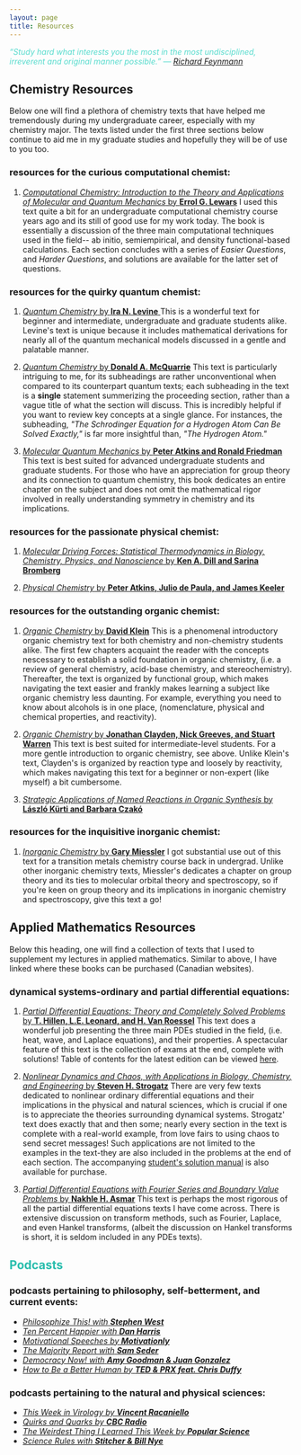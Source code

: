 ```yaml
---
layout: page
title: Resources
---
```

<span style = "color:#55DBCD">*“Study hard what interests you the most in the most undisciplined, irreverent and original manner possible.”
― [Richard Feynmann](https://www.nobelprize.org/prizes/physics/1965/feynman/biographical/)* </span>

## Chemistry Resources
Below one will find a plethora of chemistry texts that have helped me tremendously during my undergraduate career, especially with my chemistry major. The texts listed under the first three sections below continue to aid me in my graduate studies and hopefully they will be of use to you too.

### resources for the curious computational chemist:
1. [*Computational Chemistry: Introduction to the Theory and Applications of Molecular and Quantum Mechanics* by **Errol G. Lewars**](https://www.amazon.ca/Computational-Chemistry-Introduction-Applications-Molecular/dp/3319809156/ref=tmm_pap_swatch_0?_encoding=UTF8&qid=1644192255&sr=8-2) I used this text quite a bit for an undergraduate computational chemistry course years ago and its still of good use for my work today. The book is essentially a discussion of the three main computational techniques used in the field-- ab initio, semiempirical, and density functional-based calculations. Each section concludes with a series of *Easier Questions*, and *Harder Questions*, and solutions are available for the latter set of questions.

### resources for the quirky quantum chemist:
1. [*Quantum Chemistry* by **Ira N. Levine** ](https://www.amazon.ca/Quantum-Chemistry-Ira-N-Levine/dp/9332558531/ref=sr_1_5?crid=3U72ICSKUBJII&keywords=ira+levine+quantum&qid=1644192949&sprefix=ira+levine+quantum%2Caps%2C70&sr=8-5)
This is a wonderful text for beginner and intermediate, undergraduate and graduate students alike. Levine's text is unique because it includes mathematical derivations for nearly all of the quantum mechanical models discussed in a gentle and palatable manner.

2. [*Quantum Chemistry* by **Donald A. McQuarrie**](https://www.amazon.ca/Quantum-Chemistry-Donald-McQuarrie/dp/8130918943/ref=sr_1_3?crid=1HC19QPTJJ0G1&keywords=mcquarrie+quantum&qid=1644193062&sprefix=mcquarrie+quantum%2Caps%2C105&sr=8-3) This text is particularly intriguing to me, for its subheadings are rather unconventional when compared to its counterpart quantum texts; each subheading in the text is a **single** statement summerizing the proceeding section, rather than a vague title of what the section will discuss. This is incredibly helpful if you want to review key concepts at a single glance. For instances, the subheading, *"The Schrodinger Equation for a Hydrogen Atom Can Be Solved Exactly,"* is far more insightful than, *"The Hydrogen Atom."*

3. [*Molecular Quantum Mechanics* by **Peter Atkins and Ronald Friedman**](https://www.amazon.ca/Molecular-Quantum-Mechanics-Peter-Atkins/dp/0199541426/ref=sr_1_3?crid=1KWFIOZ22ROX5&keywords=molecular+quantum+mechanics&qid=1644381245&sprefix=molecular+quantum+mechnaics%2Caps%2C85&sr=8-3)  This text is best suited for advanced undergraduate students and graduate students. For those who have an appreciation for group theory and its connection to quantum chemistry, this book dedicates an entire chapter on the subject and does not omit the mathematical rigor involved in really understanding symmetry in chemistry and its implications.

### resources for the passionate physical chemist:
1. [*Molecular Driving Forces: Statistical Thermodynamics in Biology, Chemistry, Physics, and Nanoscience* by **Ken A. Dill and Sarina Bromberg**](https://www.amazon.ca/Molecular-Driving-Forces-Statistical-Thermodynamics/dp/0815344309/ref=sr_1_1?keywords=molecular+driving+forces&qid=1644635385&sprefix=molecular+driving+%2Caps%2C87&sr=8-1)

2. [*Physical Chemistry* by **Peter Atkins, Julio de Paula, and James Keeler**](https://www.amazon.ca/Atkins-Physical-Chemistry-Peter/dp/0198769865/ref=sr_1_1?crid=2U928G185K2L9&keywords=atkins+physical+chemistry&qid=1644635498&sprefix=atkins+physical+chemistry%2Caps%2C87&sr=8-1)


### resources for the outstanding organic chemist:
1. [*Organic Chemistry* by **David Klein**](https://www.amazon.ca/Organic-Chemistry-David-R-Klein/dp/1119659590/ref=sr_1_7?crid=XRYENXYRXZGO&keywords=klein+organic&qid=1644634991&sprefix=klein+organic%2Caps%2C138&sr=8-7) This is a phenomenal introductory organic chemistry text for both chemistry and non-chemistry students alike. The first few chapters acquaint the reader with the concepts nescessary to establish a solid foundation in organic chemistry, (i.e. a review of general chemistry, acid-base chemistry, and stereochemistry). Thereafter, the text is organized by functional group, which makes navigating the text easier and frankly makes learning a subject like organic chemistry less daunting. For example, everything you need to know about alcohols is in one place, (nomenclature, physical and chemical properties, and reactivity).


3. [*Organic Chemistry* by **Jonathan Clayden, Nick Greeves, and Stuart Warren**](https://www.amazon.ca/Organic-Chemistry-Jonathan-Clayden-ebook/dp/B00AFY2SQK/ref=sr_1_1?crid=2CS9PPB08EYIU&keywords=organic+chemistry+clayden&qid=1644635072&sprefix=organic+chemistry+clayde%2Caps%2C103&sr=8-1) This text is best suited for intermediate-level students. For a more gentle introduction to organic chemistry, see above. Unlike Klein's text, Clayden's is organized by reaction type and loosely by reactivity, which makes navigating this text for a beginner or non-expert (like myself) a bit cumbersome.

3. [*Strategic Applications of Named Reactions in Organic Synthesis* by **László Kürti and Barbara Czakó** ](https://www.amazon.ca/Strategic-Applications-Reactions-Organic-Synthesis/dp/0124297854/ref=tmm_pap_swatch_0?_encoding=UTF8&qid=&sr=)



### resources for the inquisitive inorganic chemist:
1. [*Inorganic Chemistry* by **Gary Miessler**](https://www.amazon.ca/Inorganic-Chemistry-5th-Gary-Miessler/dp/0321811054) I got substantial use out of this text for a transition metals chemistry course back in undergrad. Unlike other inorganic chemistry texts, Miessler's dedicates a chapter on group theory and its ties to molecular orbital theory and spectroscopy, so if you're keen on group theory and its implications in inorganic chemistry and spectroscopy, give this text a go! 

## Applied Mathematics Resources
Below this heading, one will find a collection of texts that I used to supplement my lectures in applied mathematics. Similar to above, I have linked where these books can be purchased (Canadian websites).

### dynamical systems-ordinary and partial differential equations:
1. [*Partial Differential Equations: Theory and Completely Solved Problems* by **T. Hillen, L.E. Leonard, and H. Van Roessel**](https://www.amazon.ca/Partial-Differential-Equations-Completely-Problems/dp/1525550241/ref=tmm_hrd_swatch_0?_encoding=UTF8&qid=&sr=) This text does a wonderful job presenting the three main PDEs studied in the field, (i.e. heat, wave, and Laplace equations), and their properties. A spectacular feature of this text is the collection of exams at the end, complete with solutions! Table of contents for the latest edition can be viewed [here](https://books.google.ca/books/about/Partial_Differential_Equations.html?id=G_WaDwAAQBAJ&redir_esc=y).

2. [*Nonlinear Dynamics and Chaos, with Applications in Biology, Chemistry, and Engineering* by **Steven H. Strogatz**](https://www.amazon.ca/Nonlinear-Dynamics-and-Chaos/dp/1138329452/ref=sr_1_1?crid=15KIG3NWO9DII&keywords=strogatz&qid=1644800369&sprefix=strogatz%2Caps%2C89&sr=8-1) There are very few texts dedicated to nonlinear ordinary differential equations and their implications in the physical and natural sciences, which is crucial if one is to appreciate the theories surrounding dynamical systems. Strogatz' text does exactly that and then some; nearly every section in the text is complete with a real-world example, from love fairs to using chaos to send secret messages! Such applications are not limited to the examples in the text-they are also included in the problems at the end of each section. The accompanying [student's solution manual](https://www.amazon.ca/Student-Solutions-Manual-Nonlinear-Dynamics/dp/0813350549/ref=pd_bxgy_img_1/134-0374577-6992025?pd_rd_w=dXorM&pf_rd_p=19eafb8a-881a-44bb-9725-85a79b8c53d4&pf_rd_r=6Y7NTA2BG4V4CE2WX71E&pd_rd_r=d511e647-f643-4477-b78b-6d041276241b&pd_rd_wg=RVYHd&pd_rd_i=0813350549&psc=1) is also available for purchase.

3. [*Partial Differential Equations with Fourier Series and Boundary Value Problems* by **Nakhle H. Asmar**](https://www.amazon.ca/Partial-Differential-Equations-Boundary-Problems/dp/0486807371/ref=sr_1_1?crid=1SATC4HJPPV37&keywords=partial+differential+asmar&qid=1644634804&sprefix=partial+differential+asmar%2Caps%2C100&sr=8-1) This text is perhaps the most rigorous of all the partial differential equations texts I have come across. There is extensive discussion on transform methods, such as Fourier, Laplace, and even Hankel transforms, (albeit the discussion on Hankel transforms is short, it is seldom included in any PDEs texts). 


## <span style = "color:#28bdad">Podcasts</span> 
### podcasts pertaining to philosophy, self-betterment, and current events:
* [*Philosophize This! with* **_Stephen West_**](https://open.spotify.com/show/2Shpxw7dPoxRJCdfFXTWLE?si=e29b71f734844d52)
* [*Ten Percent Happier with* **_Dan Harris_**](https://open.spotify.com/show/1CfW319UkBMVhCXfei8huv?si=56a84cc5696a4094)
* [*Motivational Speeches by* **_Motivationly_**](https://open.spotify.com/show/3cTqh1f1Ytns9lw5lC885f?si=9569707256e54c09)
* [*The Majority Report with* **_Sam Seder_**](https://open.spotify.com/show/54XamSLDhv579AvZJzK6Bd?si=b94b51de1f4e4006)
* [*Democracy Now! with* **_Amy Goodman & Juan Gonzalez_**](https://open.spotify.com/show/3cNrL5nALTDuWbRfabHeOG?si=27698cc8355944c0)
* [*How to Be a Better Human by* **_TED & PRX feat. Chris Duffy_**](https://open.spotify.com/show/5KuVFavG72i7fNOZ9tEX3a?si=e2e27550b13c4739)


### podcasts pertaining to the natural and physical sciences:
* [*This Week in Virology by* **_Vincent Racaniello_**](https://open.spotify.com/show/6GifipQkBOoRzOpMxw3Xix?si=fc44aca6fb94410b)
* [*Quirks and Quarks by* **_CBC Radio_**](https://open.spotify.com/show/2ez2pw7URhwv8H1JqALOzi?si=73828b26643c4f94)
* [*The Weirdest Thing I Learned This Week by* **_Popular Science_**](https://open.spotify.com/show/1l3aIVJ1FVrHSixsgrJ1f4?si=184cd04d98634a35)
* [*Science Rules with* **_Stitcher & Bill Nye_**](https://open.spotify.com/show/3zGr8BgdHMdhUeLhgEYX8R?si=26666f71976746b6)
